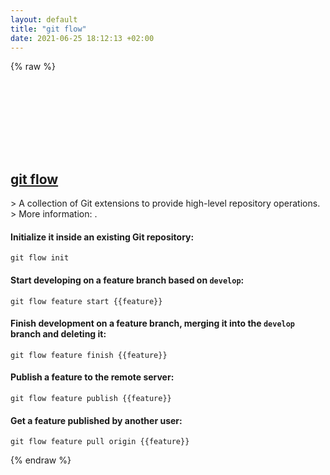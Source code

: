 ```yaml
---
layout: default
title: "git flow"
date: 2021-06-25 18:12:13 +02:00
---
```

{% raw %}
<h2 id="git-flow">
  <a href="/en/common/git-flow.html">git flow</a> <a href="#git-flow"><svg class="icon">
    <use href="/assets/images/unicode_sprite.svg#link" />
  </svg></a>
</h2>
> A collection of Git extensions to provide high-level repository operations.
> More information: <https://github.com/nvie/gitflow>.

#### Initialize it inside an existing Git repository:
```shell
git flow init
```
#### Start developing on a feature branch based on `develop`:
```shell
git flow feature start {{feature}}
```
#### Finish development on a feature branch, merging it into the `develop` branch and deleting it:
```shell
git flow feature finish {{feature}}
```
#### Publish a feature to the remote server:
```shell
git flow feature publish {{feature}}
```
#### Get a feature published by another user:
```shell
git flow feature pull origin {{feature}}
```
{% endraw %}